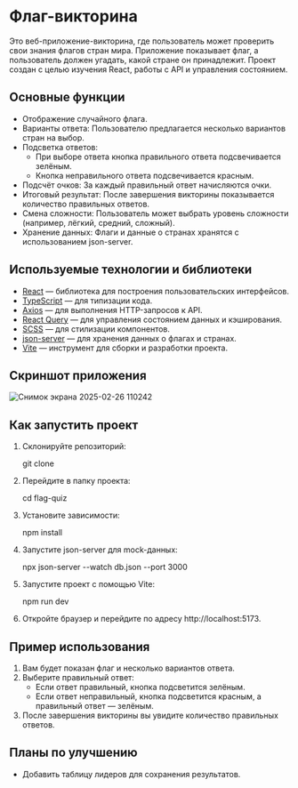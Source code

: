 # Флаг-викторина

Это веб-приложение-викторина, где пользователь может проверить свои знания флагов стран мира. Приложение показывает флаг, а пользователь должен угадать, какой стране он принадлежит. Проект создан с целью изучения React, работы с API и управления состоянием.

## Основные функции

- Отображение случайного флага.
- Варианты ответа: Пользователю предлагается несколько вариантов стран на выбор.
- Подсветка ответов:
  - При выборе ответа кнопка правильного ответа подсвечивается зелёным.
  - Кнопка неправильного ответа подсвечивается красным.
- Подсчёт очков: За каждый правильный ответ начисляются очки.
- Итоговый результат: После завершения викторины показывается количество правильных ответов.
- Смена сложности: Пользователь может выбрать уровень сложности (например, лёгкий, средний, сложный).
- Хранение данных: Флаги и данные о странах хранятся с использованием json-server.

## Используемые технологии и библиотеки

- [React](https://reactjs.org/) — библиотека для построения пользовательских интерфейсов.
- [TypeScript](https://www.typescriptlang.org/) — для типизации кода.
- [Axios](https://axios-http.com/) — для выполнения HTTP-запросов к API.
- [React Query](https://tanstack.com/query/v4) — для управления состоянием данных и кэширования.
- [SCSS](https://sass-lang.com/) — для стилизации компонентов.
- [json-server](https://github.com/typicode/json-server) — для хранения данных о флагах и странах.
- [Vite](https://vitejs.dev/) — инструмент для сборки и разработки проекта.

## Скриншот приложения

![Снимок экрана 2025-02-26 110242](https://github.com/user-attachments/assets/9dba6689-786b-4e6f-b04b-59ef9c01323b)


## Как запустить проект

1. Склонируйте репозиторий:
  
   git clone 
   
2. Перейдите в папку проекта:
  
   cd flag-quiz
   
3. Установите зависимости:
  
   npm install
   
4. Запустите json-server для mock-данных:
  
   npx json-server --watch db.json --port 3000
   
5. Запустите проект с помощью Vite:
  
   npm run dev
   
6. Откройте браузер и перейдите по адресу http://localhost:5173.

## Пример использования
1. Вам будет показан флаг и несколько вариантов ответа.
2. Выберите правильный ответ:
   - Если ответ правильный, кнопка подсветится зелёным.
   - Если ответ неправильный, кнопка подсветится красным, а правильный ответ — зелёным.
3. После завершения викторины вы увидите количество правильных ответов.

## Планы по улучшению

- Добавить таблицу лидеров для сохранения результатов.
